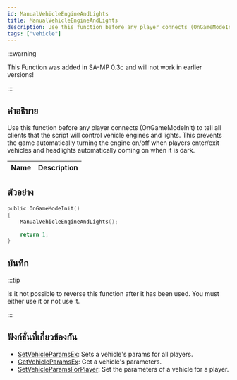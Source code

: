 ```yaml
---
id: ManualVehicleEngineAndLights
title: ManualVehicleEngineAndLights
description: Use this function before any player connects (OnGameModeInit) to tell all clients that the script will control vehicle engines and lights.
tags: ["vehicle"]
---
```


:::warning

This Function was added in SA-MP 0.3c and will not work in earlier versions!

:::

## คำอธิบาย

Use this function before any player connects (OnGameModeInit) to tell all clients that the script will control vehicle engines and lights. This prevents the game automatically turning the engine on/off when players enter/exit vehicles and headlights automatically coming on when it is dark.

| Name | Description |
| ---- | ----------- |


## ตัวอย่าง

```c
public OnGameModeInit()
{
    ManualVehicleEngineAndLights();

    return 1;
}
```

## บันทึก

:::tip

Is it not possible to reverse this function after it has been used. You must either use it or not use it.

:::

## ฟังก์ชั่นที่เกี่ยวข้องกัน

- [SetVehicleParamsEx](../functions/SetVehicleParamsEx.md): Sets a vehicle's params for all players.
- [GetVehicleParamsEx](../functions/GetVehicleParamsEx.md): Get a vehicle's parameters.
- [SetVehicleParamsForPlayer](../functions/SetVehicleParamsForPlayer.md): Set the parameters of a vehicle for a player.
